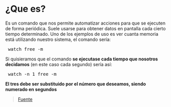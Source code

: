 # ¿Que es?
Es un comando que nos permite automatizar acciones para que se ejecuten de forma periódica. Suele usarse para obtener datos en pantalla cada cierto tiempo determinado. 
Uno de los ejemplos de uso es ver cuanta memoria está utilizando nuestro sistema, el comando sería: 
<pre> watch free -m </pre>

Si quisieramos que el comando **se ejecutase cada tiempo que nosotros decidamos** (en este caso cada segundo) sería así: 
<pre> watch -n 1 free -m </pre>
**El tres debe ser substituido por el número que deseamos, siendo numerado en segundos**
>[Fuente](https://www.linuxadictos.com/ejecutar-un-comando-linux-cada-cierto-tiempo-con-watch.html)
